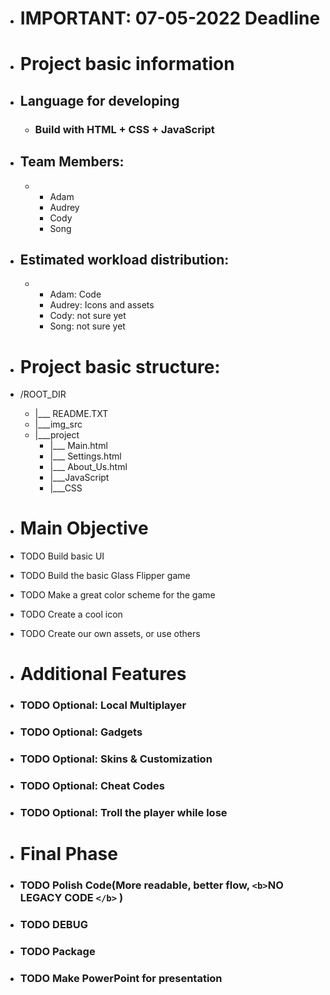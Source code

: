- # IMPORTANT: 07-05-2022 Deadline
- # Project basic information
- ## Language for developing


  - ### Build with HTML + CSS + JavaScript
- ## Team Members:


  - + Adam
    + Audrey
    + Cody
    + Song
- ## Estimated workload distribution:


  - + Adam: Code
    + Audrey: Icons and assets
    + Cody: not sure yet
    + Song: not sure yet
- # Project basic structure:
- /ROOT_DIR

  - |___   README.TXT
  - |___img_src
  - |___project
    - |___   Main.html
    - |___   Settings.html
    - |___   About_Us.html
    - |___JavaScript
    - |___CSS
- # Main Objective
- TODO Build basic UI
- TODO Build the basic Glass Flipper game
- TODO Make a great color scheme for the game
- TODO Create a cool icon
- TODO Create our own assets, or use others
- # Additional Features
- ### TODO Optional: Local Multiplayer
- ### TODO Optional: Gadgets
- ### TODO Optional: Skins & Customization
- ### TODO Optional: Cheat Codes
- ### TODO Optional: Troll the player while lose
- # Final Phase
- ### TODO Polish Code(More readable, better flow, `<b>`NO LEGACY CODE `</b>` )
- ### TODO DEBUG
- ### TODO Package
- ### TODO Make PowerPoint for presentation
